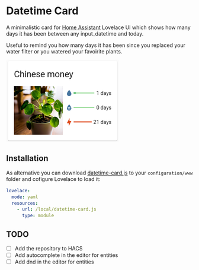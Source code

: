 # Datetime Card
A minimalistic card for [Home Assistant]( https://github.com/home-assistant/core) Lovelace UI which shows how many days it has been between any input_datetime and today.

Useful to remind you how many days it has been since you replaced your water filter or you watered your favoirite plants.

![chinese_money](images/chinese_money.png "Chinese money")
## Installation

As alternative you can download [datetime-card.js](http://github.com/a-p-z/datetime-card/dist/datetime-card.js) to your `configuration/www` folder and cofigure Lovelace to load it:
```yaml
lovelace:
  mode: yaml
  resources:
    - url: /local/datetime-card.js
      type: module
```

## TODO
- [ ] Add the repository to HACS
- [ ] Add autocomplete in the editor for entities
- [ ] Add dnd in the editor for entities